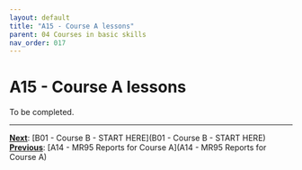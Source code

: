 ```yaml
---
layout: default
title: "A15 - Course A lessons"
parent: 04 Courses in basic skills
nav_order: 017
---
```


# A15 - Course A lessons

To be completed.  


---
**<u>Next</u>**: [B01 - Course B - START HERE](B01 - Course B - START HERE)   
**<u>Previous</u>**: [A14 - MR95 Reports for Course A](A14 - MR95 Reports for Course A)  
